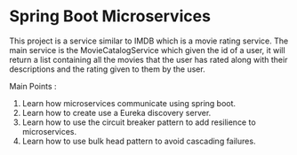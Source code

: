# Spring Boot Microservices 

This project is a service similar to IMDB which is a movie rating service. The main service is the MovieCatalogService which given the id of a user, it will return a list containing all the movies that the user has rated along with their descriptions and the rating given to them by the user.

Main Points :

1. Learn how microservices communicate using spring boot.
2. Learn how to create use a Eureka discovery server.
3. Learn how to use the circuit breaker pattern to add resilience to microservices.
4. Learn how to use bulk head pattern to avoid cascading failures.
